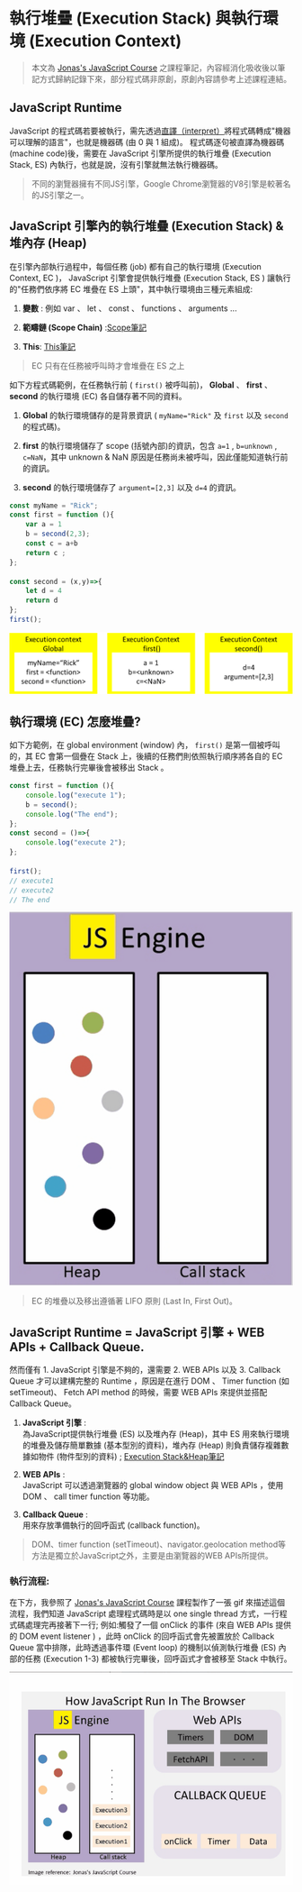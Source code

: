 # 執行堆疊 (Execution Stack) 與執行環境 (Execution Context)

> 本文為 [Jonas's JavaScript Course](https://www.udemy.com/course/the-complete-javascript-course/) 之課程筆記，內容經消化吸收後以筆記方式歸納記錄下來，部分程式碼非原創，原創內容請參考上述課程連結。

## JavaScript Runtime
JavaScript 的程式碼若要被執行，需先透過[直譯（interpret）](https://github.com/ChiuWeiChung/notes-markdown/blob/main/javascript/KnowJs/KnowJs1.markdown)將程式碼轉成"機器可以理解的語言"，也就是機器碼 (由 0 與 1 組成)。 程式碼逐句被直譯為機器碼 (machine code)後，需要在 JavaScript 引擎所提供的執行堆疊 (Execution Stack, ES) 內執行，也就是說，沒有引擎就無法執行機器碼。

>不同的瀏覽器擁有不同JS引擎，Google Chrome瀏覽器的V8引擎是較著名的JS引擎之一。


## JavaScript 引擎內的執行堆疊 (Execution Stack) & 堆內存 (Heap)

在引擎內部執行過程中，每個任務 (job) 都有自己的執行環境 (Execution Context, EC )， JavaScript 引擎會提供執行堆疊 (Execution Stack, ES ) 讓執行的"任務們依序將 EC 堆疊在 ES 上頭"，其中執行環境由三種元素組成:

1. **變數** : 例如 var 、 let 、 const 、 functions 、 arguments ...

2. **範疇鏈 (Scope Chain)** :[Scope筆記](https://github.com/ChiuWeiChung/notes-markdown/blob/main/javascript/KnowJs/scope.markdown)

3. **This**: [This筆記](https://github.com/ChiuWeiChung/notes-markdown/blob/main/javascript/KnowJs/this-in-javascript.markdown)

>EC 只有在任務被呼叫時才會堆疊在 ES 之上

  

如下方程式碼範例，在任務執行前 ( `first()` 被呼叫前)， **Global** 、 **first** 、 **second** 的執行環境 (EC) 各自儲存著不同的資料。

 1. **Global** 的執行環境儲存的是背景資訊 ( `myName="Rick"` 及 `first` 以及 `second` 的程式碼)。
 
 2. **first** 的執行環境儲存了 scope (括號內部)的資訊，包含 `a=1` , `b=unknown` , `c=NaN`，其中 unknown & NaN 原因是任務尚未被呼叫，因此僅能知道執行前的資訊。

  3. **second** 的執行環境儲存了 `argument=[2,3]` 以及 `d=4` 的資訊。

```js               
const myName = "Rick";                        
const first = function (){  
    var a = 1                
    b = second(2,3);        
    const c = a+b
    return c ;
};  

const second = (x,y)=>{
    let d = 4
    return d
};
first();  
```
 

![execution context](https://github.com/ChiuWeiChung/IMGTANK/blob/main/eventloop/execution%20context.png?raw=true)

  

## 執行環境 (EC) 怎麼堆疊?
如下方範例，在 global environment (window) 內， `first()` 是第一個被呼叫的，其 EC 會第一個疊在 Stack 上，後續的任務們則依照執行順序將各自的 EC 堆疊上去，任務執行完畢後會被移出 Stack 。

```js
const first = function (){
    console.log("execute 1");
    b = second();
    console.log("The end");
};
const second = ()=>{
    console.log("execute 2");
};

first();  
// execute1
// execute2
// The end
```

![Execution Stack](https://github.com/ChiuWeiChung/IMGTANK/blob/main/eventloop/simpleCallstack.gif?raw=true)

> EC 的堆疊以及移出遵循著 LIFO 原則 (Last In, First Out)。

  

## JavaScript Runtime = JavaScript 引擎 + WEB APIs + Callback Queue.

然而僅有 1. JavaScript 引擎是不夠的，還需要 2. WEB APIs 以及 3. Callback Queue 才可以建構完整的 Runtime ，原因是在進行 DOM 、 Timer function (如setTimeout)、 Fetch API method 的時候，需要 WEB APIs 來提供並搭配 Callback Queue。

1. **JavaScript 引擎** :  
為JavaScript提供執行堆疊 (ES) 以及堆內存 (Heap)，其中 ES 用來執行環境的堆疊及儲存簡單數據 (基本型別的資料)，堆內存 (Heap) 則負責儲存複雜數據如物件 (物件型別的資料) ; [Execution Stack&Heap筆記](https://github.com/ChiuWeiChung/notes-markdown/blob/main/javascript/KnowJs/KnowJs6.markdown)

2. **WEB APIs** :  
JavaScript 可以透過瀏覽器的 global window object 與 WEB APIs ，使用 DOM 、 call timer function 等功能。

3. **Callback Queue** :  
用來存放準備執行的回呼函式 (callback function)。

>DOM、timer function (setTimeout)、navigator.geolocation method等方法是獨立於JavaScript之外，主要是由瀏覽器的WEB APIs所提供。


### 執行流程:
在下方，我參照了 [Jonas's JavaScript Course](https://www.udemy.com/course/the-complete-javascript-course/) 課程製作了一張 gif 來描述這個流程，我們知道 JavaScript 處理程式碼時是以 one single thread 方式，一行程式碼處理完再接著下一行; 例如:觸發了一個 onClick 的事件 (來自 WEB APIs 提供的 DOM event listener ) ，此時 onClick 的回呼函式會先被置放於 Callback Queue 當中排隊，此時透過事件環 (Event loop) 的機制以偵測執行堆疊 (ES) 內部的任務 (Execution 1-3) 都被執行完畢後，回呼函式才會被移至 Stack 中執行。

![eventloop](https://github.com/ChiuWeiChung/IMGTANK/blob/main/eventloop/eventloop.gif?raw=true)




